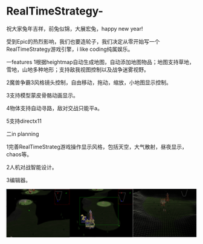 # RealTimeStrategy-
祝大家兔年吉祥，前兔似锦，大展宏兔，happy new year!

受到Epic的热烈影响，我们也要造轮子，我们决定从零开始写一个RealTimeStrategy游戏引擎，i like coding纯属娱乐。

一features
1根据heightmap自动生成地图，自动添加地图物品；地图支持草地，雪地，山地多种地形；支持敌我视图控制以及战争迷雾视野。


2魔兽争霸3风格镜头控制，自由移动，拖动，缩放，小地图显示控制。


3支持模型蒙皮骨骼动画显示。


4物体支持自动寻路，敌对交战只能平a。


5支持directx11

二in planning


1完善RealTimeStrateg游戏操作显示风格，包括天空，大气散射，昼夜显示，chaos等。


2人机对战智能设计。


3编辑器。


![rts](rts_init.png)

